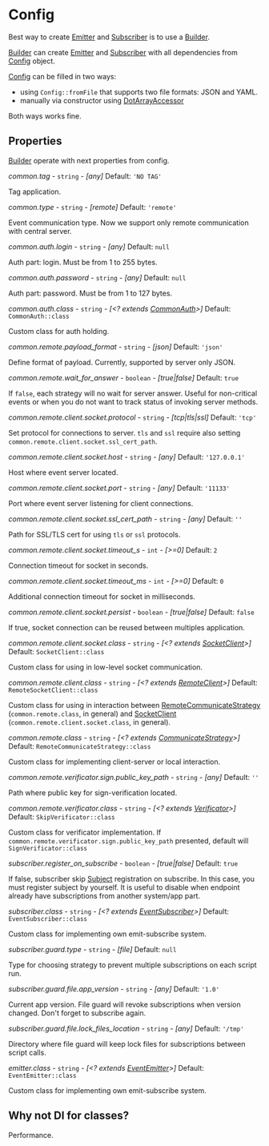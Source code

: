 # Config

Best way to create [Emitter](../src/Iguan/Event/Emitter/EventEmitter.php)
and [Subscriber](../src/Iguan/Event/Subscriber/EventSubscriber.php) is to use a [Builder](../src/Iguan/Event/Builder/Builder.php).

[Builder](../src/Iguan/Event/Builder/Builder.php) can create [Emitter](../src/Iguan/Event/Emitter/EventEmitter.php) 
and [Subscriber](../src/Iguan/Event/Subscriber/EventSubscriber.php) with all dependencies from [Config](../src/Iguan/Event/Builder/Config.php) object.

[Config](../src/Iguan/Event/Builder/Config.php) can be filled in two ways:
* using `Config::fromFile` that supports two file formats: JSON and YAML.
* manually via constructor using [DotArrayAccessor](../src/Iguan/Common/Util/DotArrayAccessor.php)

Both ways works fine.

## Properties

[Builder](../src/Iguan/Event/Builder/Builder.php) operate with next properties from config.

_common.tag_ - `string` - _[any]_ Default: `'NO TAG'` 
 
Tag application. 

_common.type_ - `string` - _[remote]_ Default: `'remote'`
 
Event communication type. Now we support only remote communication with central server. 

_common.auth.login_ - `string` - _[any]_ Default: `null`

Auth part: login. Must be from 1 to 255 bytes.

_common.auth.password_ - `string` - _[any]_ Default: `null`

Auth part: password. Must be from 1 to 127 bytes.

_common.auth.class_ - `string` - _[<? extends [CommonAuth](../src/Iguan/Event/Common/CommonAuth.php)>]_ Default: `CommonAuth::class`

Custom class for auth holding.
 
_common.remote.payload_format_ - `string` - _[json]_ Default: `'json'`

Define format of payload. Currently, supported by server only JSON.

_common.remote.wait_for_answer_ - `boolean` - _[true|false]_ Default: `true`

If `false`, each strategy will no wait for server answer. Useful for non-critical events or when you do not
want to track status of invoking server methods.

_common.remote.client.socket.protocol_ - `string` - _[tcp|tls|ssl]_ Default: `'tcp'`

Set protocol for connections to server. `tls` and `ssl` require also setting `common.remote.client.socket.ssl_cert_path`.

_common.remote.client.socket.host_ - `string` - _[any]_ Default: `'127.0.0.1'`

Host where event server located.

_common.remote.client.socket.port_ - `string` - _[any]_ Default: `'11133'`

Port where event server listening for client connections.

_common.remote.client.socket.ssl_cert_path_ - `string` - _[any]_ Default: `''`

Path for SSL/TLS cert for using `tls` or `ssl` protocols.

_common.remote.client.socket.timeout_s_ - `int` - _[>=0]_ Default: `2`

Connection timeout for socket in seconds.

_common.remote.client.socket.timeout_ms_ - `int` - _[>=0]_ Default: `0`

Additional connection timeout for socket in milliseconds.

_common.remote.client.socket.persist_ - `boolean` - _[true|false]_ Default: `false`

If true, socket connection can be reused between multiples application.

_common.remote.client.socket.class_ - `string` - _[<? extends [SocketClient](../src/Iguan/Common/Remote/SocketClient.php)>]_ Default: `SocketClient::class`

Custom class for using in low-level socket communication. 

_common.remote.client.class_ - `string` - _[<? extends [RemoteClient](../src/Iguan/Event/Common/Remote/RemoteClient.php)>]_ Default: `RemoteSocketClient::class`

Custom class for using in interaction between [RemoteCommunicateStrategy](../src/Iguan/Event/Common/Remote/RemoteCommunicateStrategy.php) (`common.remote.class`, in general)
and [SocketClient](../src/Iguan/Common/Remote/SocketClient.php) (`common.remote.client.socket.class`, in general). 

_common.remote.class_ - `string` - _[<? extends [CommunicateStrategy](../src/Iguan/Event/Common/CommunicateStrategy.php)>]_ Default: `RemoteCommunicateStrategy::class`

Custom class for implementing client-server or local interaction. 

_common.remote.verificator.sign.public_key_path_ - `string` - _[any]_ Default: `''`

Path where public key for sign-verification located.

_common.remote.verificator.class_ - `string` - _[<? extends [Verificator](../src/Iguan/Event/Subscriber/Verificator/Verificator.php)>]_ Default: `SkipVerificator::class`

Custom class for verificator implementation. If `common.remote.verificator.sign.public_key_path` presented, default will `SignVerificator::class`

_subscriber.register_on_subscribe_ - `boolean` - _[true|false]_ Default: `true`

If false, subscriber skip [Subject](../src/Iguan/Event/Subscriber/Subject.php) registration on subscribe. In this case, you must 
register subject by yourself. It is useful to disable when endpoint already have subscriptions from another system/app part.

_subscriber.class_ - `string` - _[<? extends [EventSubscriber](../src/Iguan/Event/Subscriber/EventSubscriber.php)>]_ Default: `EventSubscriber::class`

Custom class for implementing own emit-subscribe system.
 
_subscriber.guard.type_ - `string` - _[file]_ Default: `null`
 
Type for choosing strategy to prevent multiple subscriptions on each script run.

_subscriber.guard.file.app_version_ - `string` - _[any]_ Default: `'1.0'`
 
Current app version. File guard will revoke subscriptions when version changed. Don't forget to subscribe again.

_subscriber.guard.file.lock_files_location_ - `string` - _[any]_ Default: `'/tmp'`
 
Directory where file guard will keep lock files for subscriptions between script calls.

_emitter.class_ - `string` - _[<? extends [EventEmitter](../src/Iguan/Event/Emitter/EventEmitter.php)>]_ Default: `EventEmitter::class`
 
Custom class for implementing own emit-subscribe system.

## Why not DI for classes?

Performance.